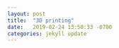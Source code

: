 ```yaml
---
layout: post
title:  "3D printing"
date:   2019-02-24 13:50:33 -0700
categories: jekyll update
---
```

